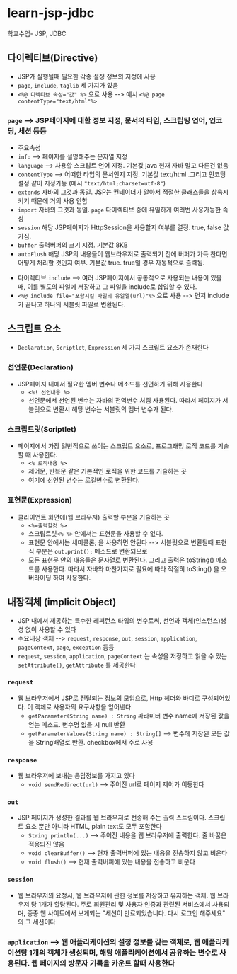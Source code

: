 # learn-jsp-jdbc
학교수업- JSP, JDBC

## 다이렉티브(Directive)

- JSP가 실행될때 필요한 각종 설정 정보의 지정에 사용
- `page`, `include`, `taglib` 세 가지가 있음
-  `<%@ 디렉티브 속성="값" %>` 으로 사용 --> 예시 `<%@ page contentType="text/html"%>`
### `page` --> JSP페이지에 대한 정보 지정, 문서의 타입, 스크립팅 언어, 인코딩, 세션 등등
  + 주요속성
  + `info` --> 페이지를 설명해주는 문자열 지정
  + `language` --> 사용할 스크립트 언어 지정. 기본값 java 현재 자바 말고 다른건 없음
  + `contentType` --> 어떠한 타입의 문서인지 지정. 기본값 text/html .그리고 인코딩 설정 같이 지정가능 (예시 `"text/html;charset=utf-8"`)
  + `extends` 자바의 그것과 동일. JSP는 컨테이너가 알아서 적절한 클래스들을 상속시키기 때문에 거의 사용 안함
  + `import` 자바의 그것과 동일. `page` 다이렉티브 중에 유일하게 여러번 사용가능한 속성
  + `session` 해당 JSP페이지가 HttpSession을 사용할지 여부를 결정. true, false 값 가짐.
  + `buffer` 출력버퍼의 크기 지정. 기본값 8KB
  + `autoFlush` 해당 JSP의 내용들이 웹브라우저로 출력되기 전에 버퍼가 가득 찬다면 어떻게 처리할 것인지 여부. 기본값 true. true일 경우 자동적으로 출력됨.
  
- 다이렉티브 `include` --> 여러 JSP페이지에서 공통적으로 사용되는 내용이 있을 때, 이를 별도의 파일에 저장하고 그 파일을 include로 삽입할 수 있다.
- `<%@ include file="포함시킬 파일의 유알엘(url)"%>` 으로 사용 --> 먼저 include가 끝나고 하나의 서블릿 파일로 변환된다.

## 스크립트 요소

- `Declaration`, `Scriptlet`, `Expression` 세 가지 스크립트 요소가 존재한다
### 선언문(Declaration)
- JSP페이지 내에서 필요한 멤버 변수나 메소드를 선언하기 위해 사용한다
  + `<%! 선언내용 %>`
  + 선언문에서 선언된 변수는 자바의 전역변수 처럼 사용된다. 따라서 페이지가 서블릿으로 변환시 해당 변수는 서블릿의 멤버 변수가 된다.
### 스크립트릿(Scriptlet)
- 페이지에서 가장 일반적으로 쓰이는 스크립트 요소로, 프로그래밍 로직 코드를 기술할 때 사용한다.
  + `<% 로직내용 %>`
  + 제어문, 반복문 같은 기본적인 로직을 위한 코드를 기술하는 곳
  + 여기에 선언된 변수는 로컬변수로 변환된다.
### 표현문(Expression)
- 클라이언트 화면에(웹 브라우저) 출력할 부분을 기술하는 곳
  + `<%=출력할것 %>`
  + 스크립트릿`<% %>` 안에서는 표현문을 사용할 수 없다.
  + 표현문 안에서는 세미콜론; 을 사용하면 안된다 --> 서블릿으로 변환될때 표현식 부분은 `out.print();` 메소드로 변환되므로
  + 모든 표현문 안의 내용들은 문자열로 변환된다. 그리고 출력은 toString() 메소드를 사용한다. 따라서 자바와 마찬가지로 필요에 따라 적절히 toSting() 을 오버라이딩 하여 사용한다.
  
## 내장객체 (implicit Object)

- JSP 내에서 제공하는 특수한 레퍼런스 타입의 변수로써, 선언과 객체(인스턴스)생성 없이 사용할 수 있다
- 주요내장 객체 --> `request`, `response`, `out`, `session`, `application`, `pageContext`, `page`, `exception` 등등
- `request`, `session`, `application`, `pageContext` 는 속성을 저장하고 읽을 수 있는 `setAttribute()`, `getAttribute` 를 제공한다
### `request`
- 웹 브라우저에서 JSP로 전달되는 정보의 모임으로, Http 헤더와 바디로 구성되어있다. 이 객체로 사용자의 요구사항을 얻어낸다
  + `getParameter(String name) : String` 파라미터 변수 name에 저장된 값을 얻는 메소드. 변수명 없을 시 null 반환
  + `getParameterValues(String name) : String[]` --> 변수에 저장된 모든 값을 String배열로 반환. checkbox에서 주로 사용
  
### `response`
- 웹 브라우저에 보내는 응답정보를 가지고 있다
  + `void sendRedirect(url)` --> 주어진 url로 페이지 제어가 이동한다
  
### `out`
- JSP 페이지가 생성한 결과를 웹 브라우저로 전송해 주는 출력 스트림이다. 스크립트 요소 뿐만 아니라 HTML, plain text도 모두 포함한다
  + `String println(...)` --> 주어진 내용을 웹 브라우저에 출력한다. 줄 바꿈은 적용되진 않음
  + `void clearBuffer()` --> 현재 출력버퍼에 있는 내용을 전송하지 않고 비운다
  + `void flush()` --> 현재 출력버퍼에 있는 내용을 전송하고 비운다
  
### `session`
- 웹 브라우저의 요청시, 웹 브라우저에 관한 정보를 저장하고 유지하는 객체. 웹 브라우저 당 1개가 할당된다. 주로 회원관리 및 사용자 인증과 관련된 서비스에서 사용되며, 종종 웹 사이트에서 보게되는 "세션이 만료되었습니다. 다시 로그인 해주세요" 의 그 세션이다

### `application` --> 웹 애플리케이션의 설정 정보를 갖는 객체로, 웹 애플리케이션당 1개의 객체가 생성되며, 해당 애플리케이션에서 공유하는 변수로 사용된다. 웹 페이지의 방문자 기록을 카운트 할때 사용한다
